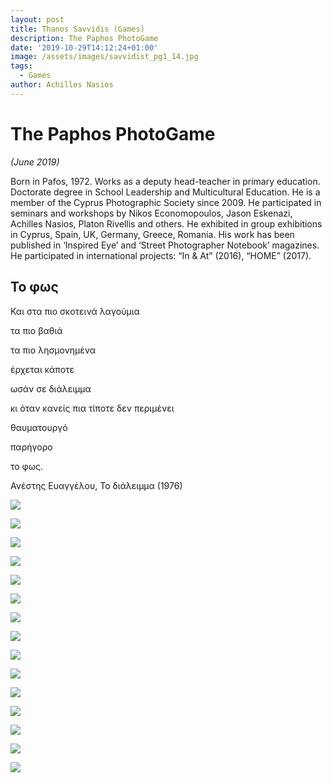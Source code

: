 ```yaml
---
layout: post
title: Thanos Savvidis (Games)
description: The Paphos PhotoGame
date: '2019-10-29T14:12:24+01:00'
image: /assets/images/savvidist_pg1_14.jpg
tags:
  - Games
author: Achilles Nasios
---
```

# The Paphos PhotoGame

_(June 2019)_

Born in Pafos, 1972. Works as a deputy head-teacher in primary education. Doctorate degree in School Leadership and Multicultural Education. He is a member of the Cyprus Photographic Society since 2009. He participated in seminars and workshops by Nikos Economopoulos, Jason Eskenazi, Achilles Nasios, Platon Rivellis and others. He exhibited in group exhibitions in Cyprus, Spain, UK, Germany, Greece, Romania. His work has been published in ‘Inspired Eye’ and ‘Street Photographer Notebook’ magazines. He participated in international projects: “In & At” (2016), “HOME” (2017).

## Το φως

Και στα πιο σκοτεινά λαγούμια

τα πιο βαθιά

τα πιο λησμονημένα

έρχεται κάποτε

ωσάν σε διάλειμμα

κι όταν κανείς πια τίποτε δεν περιμένει

θαυματουργό

παρήγορο

το φως.

Ανέστης Ευαγγέλου, Το διάλειμμα (1976)

![](/assets/images/savvidist_pg1_01.jpg)

![](/assets/images/savvidist_pg1_02.jpg)

![](/assets/images/savvidist_pg1_06.jpg)

![](/assets/images/savvidist_pg1_04.jpg)

![](/assets/images/savvidist_pg1_05.jpg)

![](/assets/images/savvidist_pg1_06.jpg)

![](/assets/images/savvidist_pg1_07.jpg)

![](/assets/images/savvidist_pg1_08.jpg)

![](/assets/images/savvidist_pg1_09.jpg)

![](/assets/images/savvidist_pg1_10.jpg)

![](/assets/images/savvidist_pg1_11.jpg)

![](/assets/images/savvidist_pg1_12.jpg)

![](/assets/images/savvidist_pg1_13.jpg)

![](/assets/images/savvidist_pg1_14.jpg)

![](/assets/images/savvidist_pg1_15.jpg)
